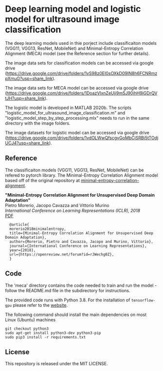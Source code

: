# Deep learning model and logistic model for ultrasound image classification

The deep learning models used in thie porject include classificaiton models (VGG11, VGG13, ResNet, MobileNet) and Minimal-Entropy Correlation Alignment (MECA) model (see the Reference section for further details). 

The image data sets for classification models can be accessed via google drive (https://drive.google.com/drive/folders/1vS98z0EI0sOXkD09IN8h6FCNRmzpXmuG?usp=share_link).

The image data sets for MECA model can be accessed via google drive (https://drive.google.com/drive/folders/1DoazVlxnZeUji9mSJ90ihH9jGDrQVtJH?usp=share_link).


The logistic model is developed in MATLAB 2020b. The scripts "logistic_model_for_ultrasound_image_classification.m" and "logistic_model_step_by_step_processing.mlx" needs to run in the same directory with the image folders.

The image datasets for logistic model can be accessed via google drive (https://drive.google.com/drive/folders/1vdOLWwQfscgyGoMbCjSRBj5tTOdjUCJ4?usp=share_link).


## Reference
The classificaiton models (VGG11, VGG13, ResNet, MobileNet) can be refered to pytorch library.
The Minimal-Entropy Correlation Alignment model based off of the original repository at
[minimal-entropy-correlation-alignment](https://github.com/pmorerio/minimal-entropy-correlation-alignment).

**"Minimal-Entropy Correlation Alignment for Unsupervised Deep Domain Adaptation"**  
Pietro Morerio, Jacopo Cavazza and Vittorio Murino  
*International Conference on Learning Representations (ICLR), 2018*  
[PDF](https://openreview.net/forum?id=rJWechg0Z)

      @article{
      morerio2018minimalentropy,
      title={Minimal-Entropy Correlation Alignment for Unsupervised Deep Domain Adaptation},
      author={Morerio, Pietro and Cavazza, Jacopo and Murino, Vittorio},
      journal={International Conference on Learning Representations},
      year={2018},
      url={https://openreview.net/forum?id=rJWechg0Z},
      }

## Code
The 'meca' directory contains the code needed to train and run the model - follow the README.md file in the subdirectory for instructions.

The provided code runs with Python 3.8. For the installation of ``tensorflow-gpu`` please refer to the [website](http://www.tensorflow.org/install/).

The following command should install the main dependencies on most Linux (Ubuntu) machines

```
git checkout python3
sudo apt-get install python3-dev python3-pip
sudo pip3 install -r requirements.txt
```

## License
This repository is released under the MIT LICENSE.
